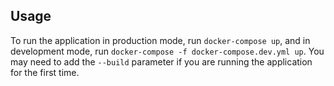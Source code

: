 ## Usage
To run the application in production mode, run `docker-compose up`, and in development mode, run `docker-compose -f docker-compose.dev.yml up`. You may need to add the `--build` parameter if you are running the application for the first time.